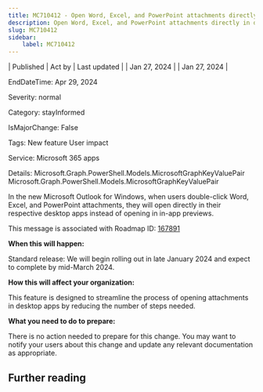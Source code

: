 ```yaml
---
title: MC710412 - Open Word, Excel, and PowerPoint attachments directly in desktop apps in the new Microsoft Outlook for Windows
description: Open Word, Excel, and PowerPoint attachments directly in desktop apps in the new Microsoft Outlook for Windows
slug: MC710412
sidebar:
    label: MC710412
---
```


| Published | Act by | Last updated |
| Jan 27, 2024 |  | Jan 27, 2024 |

EndDateTime: Apr 29, 2024

Severity: normal

Category: stayInformed

IsMajorChange: False

Tags: New feature User impact

Service: Microsoft 365 apps

Details: Microsoft.Graph.PowerShell.Models.MicrosoftGraphKeyValuePair Microsoft.Graph.PowerShell.Models.MicrosoftGraphKeyValuePair

<p style="">In the new Microsoft Outlook for Windows, when users double-click Word, Excel, and PowerPoint attachments, they will open directly in their respective desktop apps instead of opening in in-app previews.<br></p><p>This message is associated with Roadmap ID: <a href="https://www.microsoft.com/microsoft-365/roadmap?filters=&amp;searchterms=167891" target="_blank">167891</a></p><p><b>When this will happen:</b>&nbsp;</p><p>Standard release: We will begin rolling out in late January 2024 and expect to complete by mid-March 2024.</p><p>
</p><p><b>How this will affect your organization:</b></p><p>This feature is designed to streamline the process of opening attachments in desktop apps by reducing the number of steps needed.&nbsp;</p><p><b>What you need to do to prepare:</b></p><p>There is no action needed to prepare for this change. You may want to notify your users about this change and update any relevant documentation as appropriate.</p>

## Further reading
